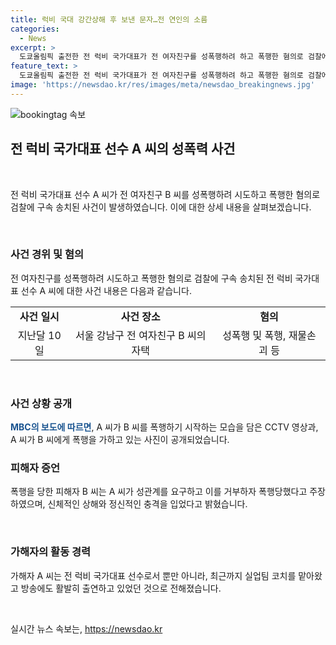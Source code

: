 ```yaml
---
title: 럭비 국대 강간상해 후 보낸 문자…전 연인의 소름
categories:
  - News
excerpt: >
  도쿄올림픽 출전한 전 럭비 국가대표가 전 여자친구를 성폭행하려 하고 폭행한 혐의로 검찰에 구속 송치됐다. CCTV 영상에는 폭행하는 모습이 담겼으며, B 씨는 A 씨와 교제 후 헤어진 후 집 안으로 들어온 A 씨에게 폭행 당했다고 주장했다. B 씨는 안면 피부상과 뇌진탕 등을 입었으며, A 씨는 전 올림픽 출전한 선수이자 실업팀 코치였다. A 씨는 폭력 및 재물손괴 혐의도 받고 있다. (150자)
feature_text: >
  도쿄올림픽 출전한 전 럭비 국가대표가 전 여자친구를 성폭행하려 하고 폭행한 혐의로 검찰에 구속 송치됐다. CCTV 영상에는 폭행하는 모습이 담겼으며, B 씨는 A 씨와 교제 후 헤어진 후 집 안으로 들어온 A 씨에게 폭행 당했다고 주장했다. B 씨는 안면 피부상과 뇌진탕 등을 입었으며, A 씨는 전 올림픽 출전한 선수이자 실업팀 코치였다. A 씨는 폭력 및 재물손괴 혐의도 받고 있다. (150자)
image: 'https://newsdao.kr/res/images/meta/newsdao_breakingnews.jpg'
---
```


<p><img src="https://newsdao.kr/res/images/meta/newsdao_breakingnews.jpg" alt="bookingtag 속보" /></p>

<h2 data-ke-size="size26">전 럭비 국가대표 선수 A 씨의 성폭력 사건</h2>

<p data-ke-size="size16">&nbsp;</p>

<p>전 럭비 국가대표 선수 A 씨가 전 여자친구 B 씨를 성폭행하려 시도하고 폭행한 혐의로 검찰에 구속 송치된 사건이 발생하였습니다. 이에 대한 상세 내용을 살펴보겠습니다.</p>

<p data-ke-size="size16">&nbsp;</p>

<h3>사건 경위 및 혐의</h3>

<p data-ke-size="size16">전 여자친구를 성폭행하려 시도하고 폭행한 혐의로 검찰에 구속 송치된 전 럭비 국가대표 선수 A 씨에 대한 사건 내용은 다음과 같습니다.</p>

<table>
    <tr>
        <td style="text-align: center; height: 17px;"><b>사건 일시</b></td>
        <td style="text-align: center; height: 17px;"><b>사건 장소</b></td>
        <td style="text-align: center; height: 17px;"><b>혐의</b></td>
    </tr>
    <tr>
        <td style="text-align: center; height: 17px;">지난달 10일</td>
        <td style="text-align: center; height: 17px;">서울 강남구 전 여자친구 B 씨의 자택</td>
        <td style="text-align: center; height: 17px;">성폭행 및 폭행, 재물손괴 등</td>
    </tr>
</table>

<p data-ke-size="size16">&nbsp;</p>

<h3>사건 상황 공개</h3>

<p data-ke-size="size16"><b><span style="color: #1a5490;">MBC의 보도에 따르면</span></b>, A 씨가 B 씨를 폭행하기 시작하는 모습을 담은 CCTV 영상과, A 씨가 B 씨에게 폭행을 가하고 있는 사진이 공개되었습니다.</p>

<h3>피해자 증언</h3>

<p data-ke-size="size16">폭행을 당한 피해자 B 씨는 A 씨가 성관계를 요구하고 이를 거부하자 폭행당했다고 주장하였으며, 신체적인 상해와 정신적인 충격을 입었다고 밝혔습니다.</p>

<p data-ke-size="size16">&nbsp;</p>

<h3>가해자의 활동 경력</h3>

<p data-ke-size="size16">가해자 A 씨는 전 럭비 국가대표 선수로서 뿐만 아니라, 최근까지 실업팀 코치를 맡아왔고 방송에도 활발히 출연하고 있었던 것으로 전해졌습니다.</p>

<p data-ke-size="size16">&nbsp;</p>
실시간 뉴스 속보는, <a href="https://newsdao.kr" rel="dofollow">https://newsdao.kr</a>


